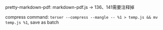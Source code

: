 pretty-markdown-pdf: markdown-pdf.js -> 136、141需要注释掉

compress command: `terser --compress --mangle -- %1 > temp.js && mv temp.js %1`, save as batch
